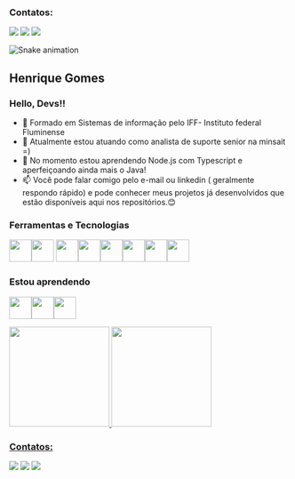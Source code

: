 
 
### Contatos:

<div>
  <a href="https://www.linkedin.com/in/henrique-gomes-227689149" target="_blank"><img src="https://img.shields.io/badge/-LinkedIn-%230077B5?style=for-the-badge&logo=linkedin&logoColor=white" target="_blank"></a> 
<a href = "mailto:l.henrique.b.g.filho@gmail.com"><img src="https://img.shields.io/badge/Gmail-D14836?style=for-the-badge&logo=gmail&logoColor=white" target="_blank"></a>
<a href="https://instagram.com/henriquebgf" target="_blank"><img src="https://img.shields.io/badge/-Instagram-%23E4405F?style=for-the-badge&logo=instagram&logoColor=white" target="_blank"></a>
</div>
  

![Snake animation](https://github.com/Henriquebgf/Henriquebgf/blob/output/github-contribution-grid-snake.svg)
## Henrique Gomes
### Hello, Devs!!

- 🔭 Formado em Sistemas de informação pelo IFF- Instituto federal Fluminense
- 🔭 Atualmente estou atuando como analista de suporte senior na minsait =)
- 🌱 No momento estou aprendendo Node.js com Typescript e aperfeiçoando ainda mais o Java!
- 📫 Você pode falar comigo pelo e-mail ou linkedin ( geralmente respondo rápido) e pode conhecer meus projetos já desenvolvidos que estão disponíveis aqui nos repositórios.😊


### Ferramentas e Tecnologias

<img src="https://cdn.jsdelivr.net/gh/devicons/devicon/icons/c/c-original.svg" width="40" height="40"/><img src="https://cdn.jsdelivr.net/gh/devicons/devicon/icons/java/java-original.svg" width="40" height="40"/> <img src="https://cdn.jsdelivr.net/gh/devicons/devicon/icons/git/git-original.svg" width="40" height="40"/><img src="https://cdn.jsdelivr.net/gh/devicons/devicon/icons/mysql/mysql-original.svg" width="40" height="40"/><img src="https://cdn.jsdelivr.net/gh/devicons/devicon/icons/css3/css3-original.svg" width="40" height="40"/><img src="https://cdn.jsdelivr.net/gh/devicons/devicon/icons/html5/html5-original.svg" width="40" height="40" /><img src="https://cdn.jsdelivr.net/gh/devicons/devicon/icons/javascript/javascript-original.svg" width="40" height="40"/><img src="https://cdn.jsdelivr.net/gh/devicons/devicon/icons/typescript/typescript-original.svg" width="40" height="40"/>


### Estou aprendendo

<img src="https://cdn.jsdelivr.net/gh/devicons/devicon/icons/nodejs/nodejs-original.svg" width="40" height="40"/><img src="https://cdn.jsdelivr.net/gh/devicons/devicon/icons/react/react-original.svg" width="40" height="40"/><img src="https://cdn.jsdelivr.net/gh/devicons/devicon/icons/mongodb/mongodb-original.svg" width="40" height="40" />

<div>
<a href="https://github.com/Henriquebgf">
<img height="180em" src="https://github-readme-stats.vercel.app/api/top-langs/?username=Henriquebgf&layout=compact&langs_count=7&theme=nightowl"/>
<img height="180em" src="https://github-readme-stats.vercel.app/api?username=Henriquebgf&show_icons=true&theme=nightowl&include_all_commits=true&count_private=true"/>
</div>

 
### Contatos:

<div>
  <a href="https://www.linkedin.com/in/henrique-gomes-227689149" target="_blank"><img src="https://img.shields.io/badge/-LinkedIn-%230077B5?style=for-the-badge&logo=linkedin&logoColor=white" target="_blank"></a> 
<a href = "mailto:l.henrique.b.g.filho@gmail.com"><img src="https://img.shields.io/badge/Gmail-D14836?style=for-the-badge&logo=gmail&logoColor=white" target="_blank"></a>
<a href="https://instagram.com/henriquebgf" target="_blank"><img src="https://img.shields.io/badge/-Instagram-%23E4405F?style=for-the-badge&logo=instagram&logoColor=white" target="_blank"></a>
</div>
  
